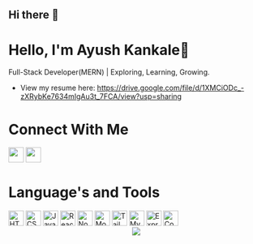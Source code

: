 ## Hi there 👋

# Hello, I'm Ayush Kankale👋
Full-Stack Developer(MERN) | Exploring, Learning, Growing.
* View my resume here: https://drive.google.com/file/d/1XMCiODc_-zXRybKe7634mIgAu3t_7FCA/view?usp=sharing <br/>
<div>
  <h1>Connect With Me</h1>
<a href="https://x.com/AyushKanka74608"><img src="https://img.icons8.com/fluent/48/000000/twitter-circled.png" width="30" height="30"></a>
<a href="https://www.linkedin.com/in/ayush-kankale"><img src="https://img.icons8.com/fluent/48/000000/linkedin-circled.png" width="30" height="30"></a>
</div>
<div>
  <h1>Language's and Tools</h1>
<img src="https://img.icons8.com/color/48/000000/html-5--v1.png" width="30" height="30" alt="HTML">
<img src="https://img.icons8.com/color/48/000000/css3.png" width="30" height="30" alt="CSS">
<img src="https://img.icons8.com/color/48/000000/javascript.png" width="30" height="30" alt="JavaScript">
<img src="https://img.icons8.com/color/48/000000/react-native.png" width="30" height="30" alt="ReactJS">
<img src="https://img.icons8.com/color/48/000000/nodejs.png" width="30" height="30" alt="Node.js">
<img src="https://img.icons8.com/color/48/000000/mongodb.png" width="30" height="30" alt="MongoDB">
<img src="https://img.icons8.com/?size=100&id=4PiNHtUJVbLs&format=png&color=000000" width="30" height="30" alt="Tailwind CSS">
<img src="https://img.icons8.com/color/48/000000/mysql-logo.png" width="30" height="30" alt="MySQL">  
<img src="https://img.icons8.com/?size=100&id=40669&format=png&color=000000" width="30" height="30" alt="Express">
<img src="https://img.icons8.com/?size=100&id=13441&format=png&color=000000" width="30" height="30" alt="Convex">
</div>
<div align="center">
<img src="https://github-readme-stats.vercel.app/api?username=dev-code-create)](https://github.com/anuraghazra/github-readme-stats"/>
</div>
